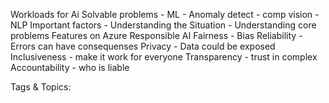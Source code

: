  Workloads for Ai
   Solvable problems
    - ML
    - Anomaly detect
    - comp vision 
    - NLP
   Important factors
    - Understanding the Situation
    - Understanding core problems
 Features on Azure
 Responsible AI
   Fairness
    - Bias
   Reliability
    - Errors can have consequenses
   Privacy
    - Data could be exposed
   Inclusiveness
    - make it work for everyone
   Transparency
    - trust in complex 
   Accountability
    - who is liable

   Tags & Topics:
   